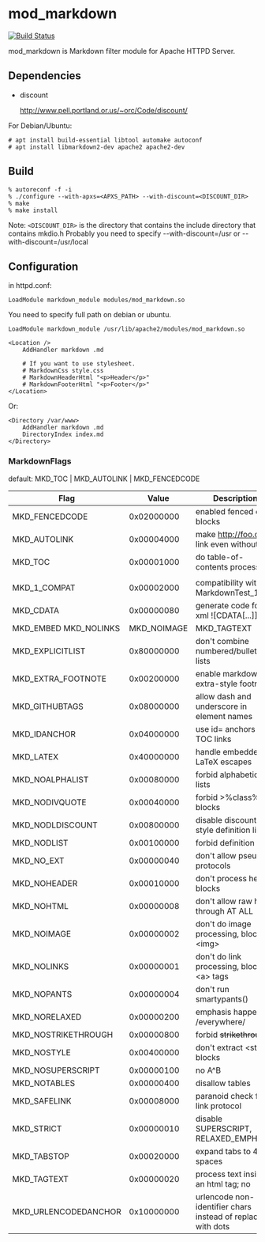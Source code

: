 mod_markdown
============

[![Build Status](https://travis-ci.org/hamano/apache-mod-markdown.svg?branch=master)](https://travis-ci.org/hamano/apache-mod-markdown)

mod_markdown is Markdown filter module for Apache HTTPD Server.

## Dependencies

* discount

  http://www.pell.portland.or.us/~orc/Code/discount/

For Debian/Ubuntu:

~~~
# apt install build-essential libtool automake autoconf
# apt install libmarkdown2-dev apache2 apache2-dev
~~~

## Build

~~~
% autoreconf -f -i
% ./configure --with-apxs=<APXS_PATH> --with-discount=<DISCOUNT_DIR>
% make
% make install
~~~

Note: `<DISCOUNT_DIR>` is the directory that contains the include directory that contains mkdio.h
Probably you need to specify --with-discount=/usr or --with-discount=/usr/local

## Configuration
in httpd.conf:

~~~
LoadModule markdown_module modules/mod_markdown.so
~~~

You need to specify full path on debian or ubuntu.
~~~
LoadModule markdown_module /usr/lib/apache2/modules/mod_markdown.so
~~~

~~~
<Location />
    AddHandler markdown .md

    # If you want to use stylesheet.
    # MarkdownCss style.css
    # MarkdownHeaderHtml "<p>Header</p>"
    # MarkdownFooterHtml "<p>Footer</p>"
</Location>
~~~

Or:

~~~
<Directory /var/www>
    AddHandler markdown .md
    DirectoryIndex index.md
</Directory>
~~~

### MarkdownFlags

default: MKD_TOC | MKD_AUTOLINK | MKD_FENCEDCODE

Flag | Value | Description
--- | --- | ---
MKD_FENCEDCODE   | 0x02000000 | enabled fenced code blocks
MKD_AUTOLINK     | 0x00004000 | make http://foo.com link even without &lt;&gt;s
MKD_TOC          | 0x00001000 | do table-of-contents processing
 |  |
MKD_1_COMPAT     | 0x00002000 | compatibility with MarkdownTest_1.0
MKD_CDATA        | 0x00000080 | generate code for xml ![CDATA[...]]
MKD_EMBED       MKD_NOLINKS|MKD_NOIMAGE|MKD_TAGTEXT
MKD_EXPLICITLIST  | 0x80000000 |        don't combine numbered/bulletted lists
MKD_EXTRA_FOOTNOTE  | 0x00200000 |      enable markdown extra-style footnotes
MKD_GITHUBTAGS   | 0x08000000 | allow dash and underscore in element names
MKD_IDANCHOR     | 0x04000000 | use id= anchors for TOC links
MKD_LATEX        | 0x40000000 | handle embedded LaTeX escapes
MKD_NOALPHALIST  | 0x00080000 | forbid alphabetic lists
MKD_NODIVQUOTE   | 0x00040000 | forbid >%class% blocks
MKD_NODLDISCOUNT  | 0x00800000 |        disable discount-style definition lists
MKD_NODLIST      | 0x00100000 | forbid definition lists
MKD_NO_EXT       | 0x00000040 | don't allow pseudo-protocols
MKD_NOHEADER     | 0x00010000 | don't process header blocks
MKD_NOHTML       | 0x00000008 | don't allow raw html through AT ALL
MKD_NOIMAGE      | 0x00000002 | don't do image processing, block &lt;img&gt;
MKD_NOLINKS      | 0x00000001 | don't do link processing, block &lt;a&gt; tags
MKD_NOPANTS      | 0x00000004 | don't run smartypants()
MKD_NORELAXED    | 0x00000200 | emphasis happens /everywhere/
MKD_NOSTRIKETHROUGH  | 0x00000800 |     forbid ~~strikethrough~~
MKD_NOSTYLE      | 0x00400000 | don't extract &lt;style&gt; blocks
MKD_NOSUPERSCRIPT  | 0x00000100 |       no A^B
MKD_NOTABLES     | 0x00000400 | disallow tables
MKD_SAFELINK     | 0x00008000 | paranoid check for link protocol
MKD_STRICT       | 0x00000010 | disable SUPERSCRIPT, RELAXED_EMPHASIS
MKD_TABSTOP      | 0x00020000 | expand tabs to 4 spaces
MKD_TAGTEXT      | 0x00000020 | process text inside an html tag; no
MKD_URLENCODEDANCHOR  | 0x10000000 | urlencode non-identifier chars instead of replacing with dots

